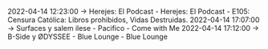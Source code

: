 2022-04-14 12:23:00 -> Herejes: El Podcast - Herejes: El Podcast - E105: Censura Católica: Libros prohibidos, Vidas Destruidas.
2022-04-14 17:07:00 -> Surfaces y salem ilese - Pacifico - Come with Me
2022-04-14 17:12:00 -> B-Side y ØDYSSEE - Blue Lounge - Blue Lounge
